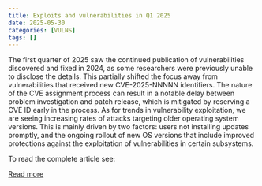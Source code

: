 ```yaml
---
title: Exploits and vulnerabilities in Q1 2025
date: 2025-05-30
categories: [VULNS]
tags: []
---
```


The first quarter of 2025 saw the continued publication of vulnerabilities discovered and fixed in 2024, as some researchers were previously unable to disclose the details. This partially shifted the focus away from vulnerabilities that received new CVE-2025-NNNNN identifiers. The nature of the CVE assignment process can result in a notable delay between problem investigation and patch release, which is mitigated by reserving a CVE ID early in the process. As for trends in vulnerability exploitation, we are seeing increasing rates of attacks targeting older operating system versions. This is mainly driven by two factors: users not installing updates promptly, and the ongoing rollout of new OS versions that include improved protections against the exploitation of vulnerabilities in certain subsystems.

To read the complete article see:

[Read more](https://securelist.com/vulnerabilities-and-exploits-in-q1-2025/116624/) 
